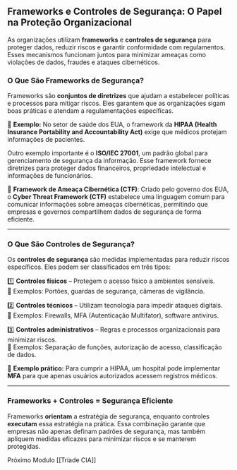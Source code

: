 ## **Frameworks e Controles de Segurança: O Papel na Proteção Organizacional**

As organizações utilizam **frameworks** e **controles de segurança** para proteger dados, reduzir riscos e garantir conformidade com regulamentos. Esses mecanismos funcionam juntos para minimizar ameaças como violações de dados, fraudes e ataques cibernéticos.

### **O Que São Frameworks de Segurança?**

Frameworks são **conjuntos de diretrizes** que ajudam a estabelecer políticas e processos para mitigar riscos. Eles garantem que as organizações sigam boas práticas e atendam a regulamentações específicas.

📌 **Exemplo:** No setor de saúde dos EUA, o framework da **HIPAA (Health Insurance Portability and Accountability Act)** exige que médicos protejam informações de pacientes.

Outro exemplo importante é o **ISO/IEC 27001**, um padrão global para gerenciamento de segurança da informação. Esse framework fornece diretrizes para proteger dados financeiros, propriedade intelectual e informações de funcionários.

🔹 **Framework de Ameaça Cibernética (CTF)**: Criado pelo governo dos EUA, o **Cyber Threat Framework (CTF)** estabelece uma linguagem comum para comunicar informações sobre ameaças cibernéticas, permitindo que empresas e governos compartilhem dados de segurança de forma eficiente.

---

### **O Que São Controles de Segurança?**

Os **controles de segurança** são medidas implementadas para reduzir riscos específicos. Eles podem ser classificados em três tipos:

1️⃣ **Controles físicos** – Protegem o acesso físico a ambientes sensíveis.  
🔹 Exemplos: Portões, guardas de segurança, câmeras de vigilância.

2️⃣ **Controles técnicos** – Utilizam tecnologia para impedir ataques digitais.  
🔹 Exemplos: Firewalls, MFA (Autenticação Multifator), software antivírus.

3️⃣ **Controles administrativos** – Regras e processos organizacionais para minimizar riscos.  
🔹 Exemplos: Separação de funções, autorização de acesso, classificação de dados.

📌 **Exemplo prático:** Para cumprir a HIPAA, um hospital pode implementar **MFA** para que apenas usuários autorizados acessem registros médicos.

---

### **Frameworks + Controles = Segurança Eficiente**

Frameworks **orientam** a estratégia de segurança, enquanto controles **executam** essa estratégia na prática. Essa combinação garante que empresas não apenas definam padrões de segurança, mas também apliquem medidas eficazes para minimizar riscos e se manterem protegidas.

Próximo Modulo [[Tríade CIA]]
